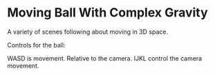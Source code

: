 # Moving Ball With Complex Gravity
A variety of scenes following about moving in 3D space.

Controls for the ball:

WASD is movement. Relative to the camera.
IJKL control the camera movement.
